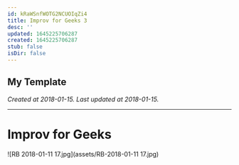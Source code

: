 ```yaml
---
id: kRaWSnfWOTG2NCUOIqZi4
title: Improv for Geeks 3
desc: ''
updated: 1645225706287
created: 1645225706287
stub: false
isDir: false
---
```

My Template
---

_Created at 2018-01-15._
_Last updated at 2018-01-15._




---

# Improv for Geeks


![RB 2018-01-11 17.jpg](assets/RB-2018-01-11 17.jpg)

